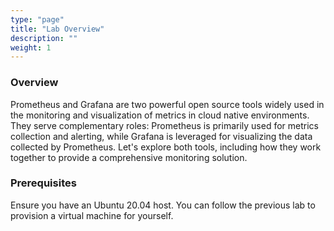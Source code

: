 ```yaml
---
type: "page"
title: "Lab Overview"
description: ""
weight: 1
---
```


### Overview
Prometheus and Grafana are two powerful open source tools widely used in the monitoring and visualization of metrics in cloud native environments. They serve complementary roles: Prometheus is primarily used for metrics collection and alerting, while Grafana is leveraged for visualizing the data collected by Prometheus. Let's explore both tools, including how they work together to provide a comprehensive monitoring solution.

### Prerequisites
Ensure you have an Ubuntu 20.04 host. You can follow the previous lab to provision a virtual machine for yourself.